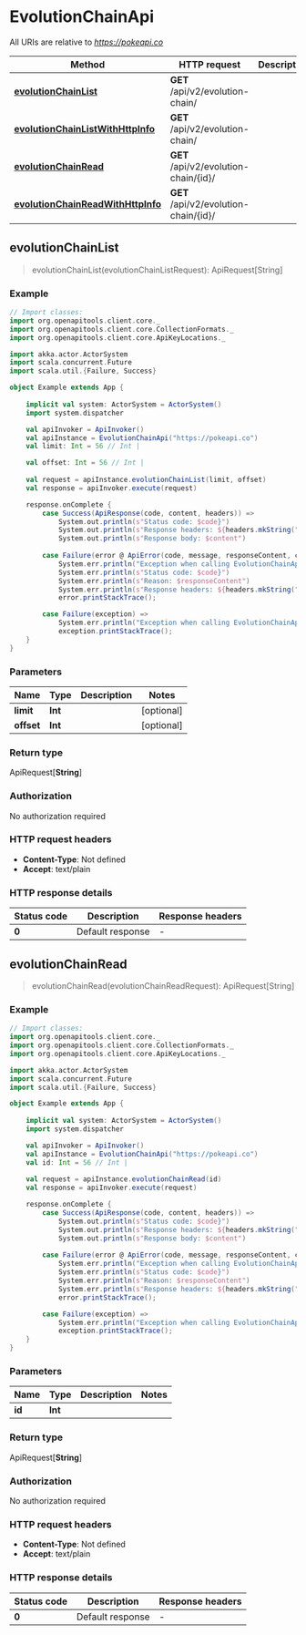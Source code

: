 # EvolutionChainApi

All URIs are relative to *https://pokeapi.co*

Method | HTTP request | Description
------------- | ------------- | -------------
[**evolutionChainList**](EvolutionChainApi.md#evolutionChainList) | **GET** /api/v2/evolution-chain/ | 
[**evolutionChainListWithHttpInfo**](EvolutionChainApi.md#evolutionChainListWithHttpInfo) | **GET** /api/v2/evolution-chain/ | 
[**evolutionChainRead**](EvolutionChainApi.md#evolutionChainRead) | **GET** /api/v2/evolution-chain/{id}/ | 
[**evolutionChainReadWithHttpInfo**](EvolutionChainApi.md#evolutionChainReadWithHttpInfo) | **GET** /api/v2/evolution-chain/{id}/ | 



## evolutionChainList

> evolutionChainList(evolutionChainListRequest): ApiRequest[String]



### Example

```scala
// Import classes:
import org.openapitools.client.core._
import org.openapitools.client.core.CollectionFormats._
import org.openapitools.client.core.ApiKeyLocations._

import akka.actor.ActorSystem
import scala.concurrent.Future
import scala.util.{Failure, Success}

object Example extends App {
    
    implicit val system: ActorSystem = ActorSystem()
    import system.dispatcher

    val apiInvoker = ApiInvoker()
    val apiInstance = EvolutionChainApi("https://pokeapi.co")
    val limit: Int = 56 // Int | 

    val offset: Int = 56 // Int | 
    
    val request = apiInstance.evolutionChainList(limit, offset)
    val response = apiInvoker.execute(request)

    response.onComplete {
        case Success(ApiResponse(code, content, headers)) =>
            System.out.println(s"Status code: $code}")
            System.out.println(s"Response headers: ${headers.mkString(", ")}")
            System.out.println(s"Response body: $content")
        
        case Failure(error @ ApiError(code, message, responseContent, cause, headers)) =>
            System.err.println("Exception when calling EvolutionChainApi#evolutionChainList")
            System.err.println(s"Status code: $code}")
            System.err.println(s"Reason: $responseContent")
            System.err.println(s"Response headers: ${headers.mkString(", ")}")
            error.printStackTrace();

        case Failure(exception) => 
            System.err.println("Exception when calling EvolutionChainApi#evolutionChainList")
            exception.printStackTrace();
    }
}
```

### Parameters


Name | Type | Description  | Notes
------------- | ------------- | ------------- | -------------
 **limit** | **Int**|  | [optional]
 **offset** | **Int**|  | [optional]

### Return type

ApiRequest[**String**]


### Authorization

No authorization required

### HTTP request headers

- **Content-Type**: Not defined
- **Accept**: text/plain

### HTTP response details
| Status code | Description | Response headers |
|-------------|-------------|------------------|
| **0** | Default response |  -  |


## evolutionChainRead

> evolutionChainRead(evolutionChainReadRequest): ApiRequest[String]



### Example

```scala
// Import classes:
import org.openapitools.client.core._
import org.openapitools.client.core.CollectionFormats._
import org.openapitools.client.core.ApiKeyLocations._

import akka.actor.ActorSystem
import scala.concurrent.Future
import scala.util.{Failure, Success}

object Example extends App {
    
    implicit val system: ActorSystem = ActorSystem()
    import system.dispatcher

    val apiInvoker = ApiInvoker()
    val apiInstance = EvolutionChainApi("https://pokeapi.co")
    val id: Int = 56 // Int | 
    
    val request = apiInstance.evolutionChainRead(id)
    val response = apiInvoker.execute(request)

    response.onComplete {
        case Success(ApiResponse(code, content, headers)) =>
            System.out.println(s"Status code: $code}")
            System.out.println(s"Response headers: ${headers.mkString(", ")}")
            System.out.println(s"Response body: $content")
        
        case Failure(error @ ApiError(code, message, responseContent, cause, headers)) =>
            System.err.println("Exception when calling EvolutionChainApi#evolutionChainRead")
            System.err.println(s"Status code: $code}")
            System.err.println(s"Reason: $responseContent")
            System.err.println(s"Response headers: ${headers.mkString(", ")}")
            error.printStackTrace();

        case Failure(exception) => 
            System.err.println("Exception when calling EvolutionChainApi#evolutionChainRead")
            exception.printStackTrace();
    }
}
```

### Parameters


Name | Type | Description  | Notes
------------- | ------------- | ------------- | -------------
 **id** | **Int**|  |

### Return type

ApiRequest[**String**]


### Authorization

No authorization required

### HTTP request headers

- **Content-Type**: Not defined
- **Accept**: text/plain

### HTTP response details
| Status code | Description | Response headers |
|-------------|-------------|------------------|
| **0** | Default response |  -  |

